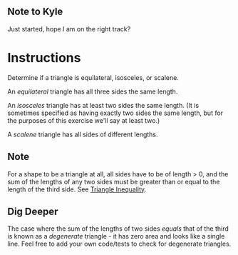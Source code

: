 ## Note to Kyle
Just started, hope I am on the right track?

# Instructions

Determine if a triangle is equilateral, isosceles, or scalene.

An _equilateral_ triangle has all three sides the same length.

An _isosceles_ triangle has at least two sides the same length. (It is sometimes
specified as having exactly two sides the same length, but for the purposes of
this exercise we'll say at least two.)

A _scalene_ triangle has all sides of different lengths.

## Note

For a shape to be a triangle at all, all sides have to be of length > 0, and
the sum of the lengths of any two sides must be greater than or equal to the
length of the third side. See [Triangle Inequality](https://en.wikipedia.org/wiki/Triangle_inequality).

## Dig Deeper

The case where the sum of the lengths of two sides _equals_ that of the
third is known as a _degenerate_ triangle - it has zero area and looks like
a single line. Feel free to add your own code/tests to check for degenerate triangles.
